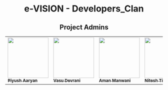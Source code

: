 <h1 align="center">e-VISION - Developers_Clan</h1>

<h2 align=center>Project Admins</h2> 

<div align="center">
<table>
  <tbody>
  <tr>
    <td ><a href="https://github.com/piyushgit011"><img alt="" src="https://avatars.githubusercontent.com/u/96625965?v=4" width="130px;"><br><sub><b> Piyush Aaryan</b></sub></a></td> </a></td>
        <td ><a href="https://github.com/VasuDevrani"><img alt="" src="https://avatars.githubusercontent.com/u/101383635?s=400&u=8ac953bbec3d339079db6e78eaa6df70c0abba6a&v=4" width="130px;"><br><sub><b> Vasu Devrani</b></sub></a></td> </a></td>
        <td ><a href="https://github.com/Aman-Manwani"><img alt="" src="https://avatars.githubusercontent.com/u/104587833?v=4" width="130px;"><br><sub><b> Aman Manwani</b></sub></a></td> </a></td>
        <td ><a href="https://github.com/NiteshTiwari2002"><img alt="" src="https://avatars.githubusercontent.com/u/109803142?v=4" width="130px;"><br><sub><b> Nitesh Tiwari</b></sub></a></td> </a></td>
  </tr>
</tbody></table>
